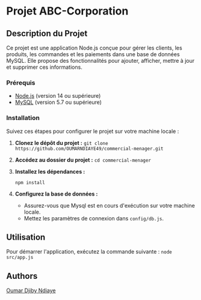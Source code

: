 # Projet  ABC-Corporation

## Description du Projet

Ce projet est une application Node.js conçue pour gérer les clients, les produits, les commandes et les paiements dans une base de données MySQL. Elle propose des fonctionnalités pour ajouter, afficher, mettre à jour et supprimer ces informations.


### Prérequis

- [Node.js](https://nodejs.org/) (version 14 ou supérieure)
- [MySQL](https://www.mysql.com/) (version 5.7 ou supérieure)

### Installation
 Suivez ces étapes pour configurer le projet sur votre machine locale :

1. **Clonez le dépôt du projet :**
 `git clone https://github.com/OUMARNDIAYE49/commercial-menager.git`

2. **Accédez au dossier du projet :**
  `cd commercial-menager`

3. **Installez les dépendances :**

    `npm install`
3. **Configurez la base de données :**

    - Assurez-vous que Mysql est en cours d'exécution sur votre machine locale.
    - Mettez les paramètres de connexion dans `config/db.js`.
  
## Utilisation

Pour démarrer l'application, exécutez la commande suivante :
`node src/app.js`

## Authors
 
[Oumar Djiby Ndiaye ](https://github.com/OUMARNDIAYE49/commercial-menager.git)  